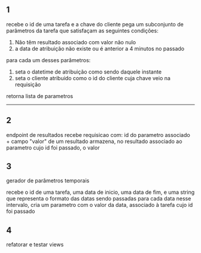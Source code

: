 
## 1

recebe o id de uma tarefa e a chave do cliente
pega um subconjunto de parâmetros da tarefa que satisfaçam as seguintes condições:

1. Não têm resultado associado com valor não nulo
2.  a data de atribuição não existe ou é anterior a 4 minutos no passado

para cada um desses parâmetros:
1. seta o datetime de atribuição como sendo daquele instante
2. seta o cliente atribuido como o id do cliente cuja chave veio na requisição

retorna lista de parametros
<hr>


## 2

endpoint de resultados
recebe requisicao com: id do parametro associado + campo "valor" de um resultado
armazena, no resultado associado ao parametro cujo id foi passado, o valor


## 3

gerador de parâmetros temporais

recebe o id de uma tarefa, uma data de inicio, uma data de fim, e uma string que representa o formato das datas sendo passadas
para cada data nesse intervalo, cria um parametro com o valor da data, associado à tarefa cujo id foi passado


## 4
refatorar e testar views